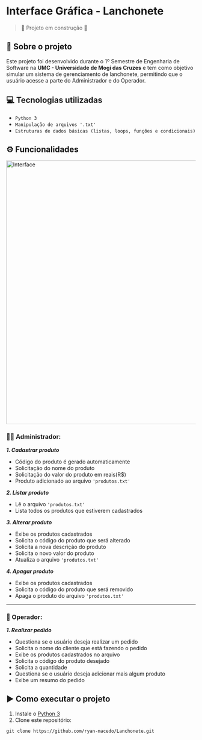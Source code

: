 # Interface Gráfica - Lanchonete

> :construction: Projeto em construção :construction:

## 📌 Sobre o projeto
Este projeto foi desenvolvido durante o 1º Semestre de Engenharia de Software na **UMC - Universidade de Mogi das Cruzes** e tem como objetivo simular um sistema de gerenciamento de lanchonete, 
permitindo que o usuário acesse a parte do Administrador e do Operador.

## 💻 Tecnologias utilizadas
- `Python 3`
- `Manipulação de arquivos '.txt'`
- `Estruturas de dados básicas (listas, loops, funções e condicionais)`

## ⚙️ Funcionalidades

<img src="https://github.com/user-attachments/assets/02563cca-88d0-4475-bd5a-8301e2feb29e" width=700 alt="Interface">

### 👨‍💼 Administrador:

***1. Cadastrar produto***  
  * Código do produto é gerado automaticamente
  * Solicitação do nome do produto
  * Solicitação do valor do produto em reais(R$)
  * Produto adicionado ao arquivo `'produtos.txt'`

***2. Listar produto***
   * Lê o arquivo `'produtos.txt'`
   * Lista todos os produtos que estiverem cadastrados  
     
***3. Alterar produto***
   * Exibe os produtos cadastrados
   * Solicita o código do produto que será alterado
   * Solicita a nova descrição do produto
   * Solicita o novo valor do produto
   * Atualiza o arquivo `'produtos.txt'`
     
***4. Apagar produto***
   * Exibe os produtos cadastrados
   * Solicita o código do produto que será removido
   * Apaga o produto do arquivo `'produtos.txt'`

---

### 🛒 Operador:

***1. Realizar pedido***
* Questiona se o usuário deseja realizar um pedido
* Solicita o nome do cliente que está fazendo o pedido
* Exibe os produtos cadastrados no arquivo
* Solicita o código do produto desejado
* Solicita a quantidade
* Questiona se o usuário deseja adicionar mais algum produto
* Exibe um resumo do pedido

## ▶️ Como executar o projeto
1. Instale o [Python 3](https://www.python.org/downloads/)
2. Clone este repositório:
```
git clone https://github.com/ryan-macedo/Lanchonete.git
```
